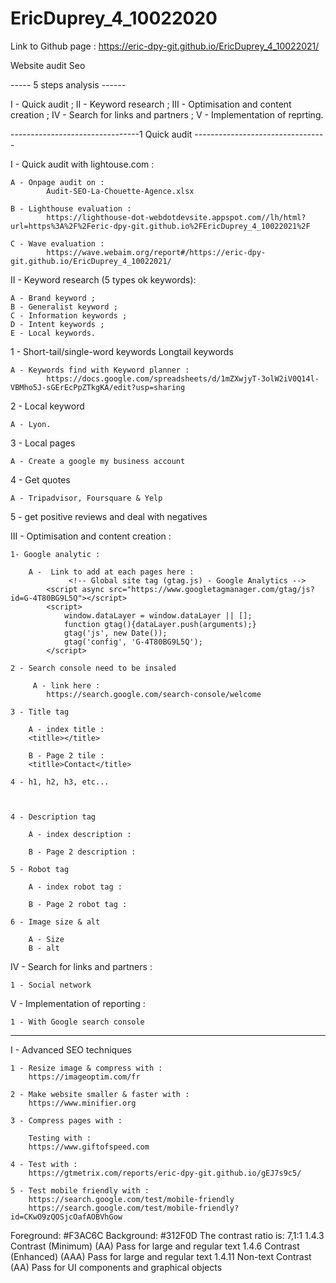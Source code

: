 # EricDuprey_4_10022020

Link to Github page :
https://eric-dpy-git.github.io/EricDuprey_4_10022021/

Website audit Seo

----- 5 steps analysis ------

I - Quick audit ;
II - Keyword research ;
III - Optimisation and content creation ;
IV - Search for links and partners ;
V - Implementation of reprting.

--------------------------------1 Quick audit ---------------------------------

I - Quick audit with lightouse.com :

    A - Onpage audit on :
            Audit-SEO-La-Chouette-Agence.xlsx

    B - Lighthouse evaluation :
            https://lighthouse-dot-webdotdevsite.appspot.com//lh/html?url=https%3A%2F%2Feric-dpy-git.github.io%2FEricDuprey_4_10022021%2F

    C - Wave evaluation :
            https://wave.webaim.org/report#/https://eric-dpy-git.github.io/EricDuprey_4_10022021/

II - Keyword research (5 types ok keywords):

    A - Brand keyword ;
    B - Generalist keyword ;
    C - Information keywords ;
    D - Intent keywords ;
    E - Local keywords.

1 - Short-tail/single-word keywords Longtail keywords

    A - Keywords find with Keyword planner :
            https://docs.google.com/spreadsheets/d/1mZXwjyT-3olW2iV0Q14l-VBMho5J-sGErEcPpZTkgKA/edit?usp=sharing

2 - Local keyword

    A - Lyon.

3 - Local pages

    A - Create a google my business account

4 - Get quotes

    A - Tripadvisor, Foursquare & Yelp

5 - get positive reviews and deal with negatives

III - Optimisation and content creation :

    1- Google analytic :

        A -  Link to add at each pages here :
                 <!-- Global site tag (gtag.js) - Google Analytics -->
            <script async src="https://www.googletagmanager.com/gtag/js?id=G-4T80BG9L5Q"></script>
            <script>
                window.dataLayer = window.dataLayer || [];
                function gtag(){dataLayer.push(arguments);}
                gtag('js', new Date());
                gtag('config', 'G-4T80BG9L5Q');
            </script>

    2 - Search console need to be insaled

         A - link here :
            https://search.google.com/search-console/welcome

    3 - Title tag

        A - index title :
        <titlle></title>

        B - Page 2 tile :
        <titlle>Contact</title>

    4 - h1, h2, h3, etc...



    4 - Description tag

        A - index description :

        B - Page 2 description :

    5 - Robot tag

        A - index robot tag :

        B - Page 2 robot tag :

    6 - Image size & alt

        A - Size
        B - alt

IV - Search for links and partners :

    1 - Social network

V - Implementation of reporting :

    1 - With Google search console

---

I - Advanced SEO techniques

    1 - Resize image & compress with :
        https://imageoptim.com/fr

    2 - Make website smaller & faster with :
        https://www.minifier.org

    3 - Compress pages with :

        Testing with :
        https://www.giftofspeed.com

    4 - Test with :
        https://gtmetrix.com/reports/eric-dpy-git.github.io/gEJ7s9c5/

    5 - Test mobile friendly with :
        https://search.google.com/test/mobile-friendly
        https://search.google.com/test/mobile-friendly?id=CKwO9zQOSjcOafAOBVhGow

Foreground: #F3AC6C
Background: #312F0D
The contrast ratio is: 7,1:1
1.4.3 Contrast (Minimum) (AA)
    Pass for large and regular text
1.4.6 Contrast (Enhanced) (AAA)
    Pass for large and regular text
1.4.11 Non-text Contrast (AA)
    Pass for UI components and graphical objects